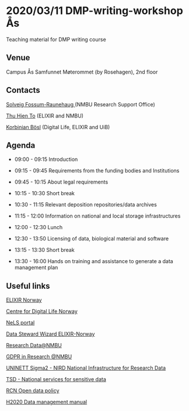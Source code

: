 2020/03/11 DMP-writing-workshop Ås 
======

Teaching material for DMP writing course

## Venue
Campus Ås Samfunnet Møterommet (by Rosehagen), 2nd floor

## Contacts
[Solveig Fossum-Raunehaug ](solvfoss@nmbu.no) (NMBU Research Support Office)

[Thu Hien To](mailto:thu-hien.to@nmbu.no) (ELIXIR and NMBU)

[Korbinian Bösl](mailto:korbinian.bosl@uib.no) (Digital Life, ELIXIR and UiB)

## Agenda
* 09:00 - 09:15 Introduction

* 09:15 - 09:45 Requirements from the funding bodies and Institutions
  
* 09:45 - 10:15 About legal requirements
  
* 10:15 - 10:30 Short break

* 10:30 - 11:15 Relevant deposition repositories/data archives

* 11:15 - 12:00 Information on national and local storage infrastructures

* 12:00 - 12:30 Lunch

* 12:30 - 13:50 Licensing of data, biological material and software
  
* 13:15 - 13:30 Short break
 
* 13:30 - 16:00 Hands on training and assistance to generate a data management plan

## Useful links

  [ELIXIR Norway](https://www.elixir-norway.org/)
  
  [Centre for Digital Life Norway](https://digitallifenorway.org/gb/)
  
  [NeLS portal](https://nels.bioinfo.no/)
  
  [Data Steward Wizard ELIXIR-Norway](https://elixir-no.ds-wizard.org/)
  
  [Research Data@NMBU](https://www.nmbu.no/forskning/forskere/forskningsdata)
  
  [GDPR in Research @NMBU](https://www.nmbu.no/om/utvalg/etikk/personvern)
 
  [UNINETT Sigma2 - NIRD National Infrastructure for Research Data](https://documentation.sigma2.no/storage/nird.html)
  
  [TSD - National services for sensitive data](https://www.uio.no/english/services/it/research/sensitive-data/index.html)
  
  [RCN Open data policy](https://www.forskningsradet.no/en/Adviser-research-policy/open-science/open-access-to-research-data/)
  
  [H2020 Data management manual](https://ec.europa.eu/research/participants/docs/h2020-funding-guide/cross-cutting-issues/open-access-data-management/data-management_en.htm)
